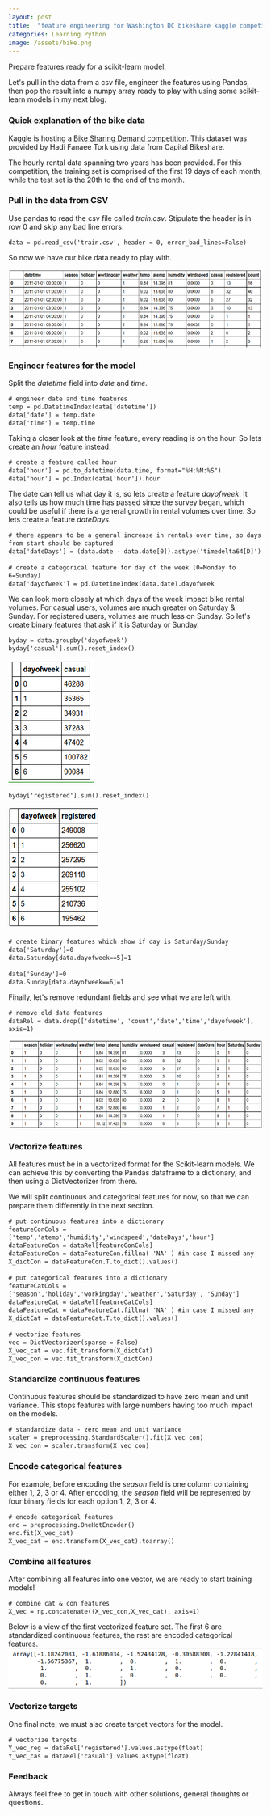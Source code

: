 ```yaml
---
layout: post
title:  "feature engineering for Washington DC bikeshare kaggle competition with Python"
categories: Learning Python
image: /assets/bike.png
---
```


Prepare features ready for a scikit-learn model.  
<!--more-->
Let's pull in the data from a csv file, engineer the features using Pandas, then pop the result into a numpy array ready to play with using some scikit-learn models in my next blog.

### Quick explanation of the bike data

Kaggle is hosting a [Bike Sharing Demand competition](https://www.kaggle.com/c/bike-sharing-demand). This dataset was provided by Hadi Fanaee Tork using data from Capital Bikeshare.

The hourly rental data spanning two years has been provided. For this competition, the training set is comprised of the first 19 days of each month, while the test set is the 20th to the end of the month. 

### Pull in the data from CSV
Use pandas to read the csv file called *train.csv*.  Stipulate the header is in row 0 and skip any bad line errors.

    data = pd.read_csv('train.csv', header = 0, error_bad_lines=False)

So now we have our bike data ready to play with.

![Bike data uploaded from csv](/assets/bikedata.png)

### Engineer features for the model
Split the *datetime* field into *date* and *time*.

    # engineer date and time features
    temp = pd.DatetimeIndex(data['datetime'])
    data['date'] = temp.date
    data['time'] = temp.time

Taking a closer look at the *time* feature, every reading is on the hour.  So lets create an *hour* feature instead.
	
	# create a feature called hour
    data['hour'] = pd.to_datetime(data.time, format="%H:%M:%S")
    data['hour'] = pd.Index(data['hour']).hour

The date can tell us what day it is, so lets create a feature *dayofweek*.  It also tells us how much time has passed since the survey began, which could be useful if there is a general growth in rental volumes over time.  So lets create a feature *dateDays*.
    
    # there appears to be a general increase in rentals over time, so days from start should be captured
    data['dateDays'] = (data.date - data.date[0]).astype('timedelta64[D]')

    # create a categorical feature for day of the week (0=Monday to 6=Sunday)
    data['dayofweek'] = pd.DatetimeIndex(data.date).dayofweek

We can look more closely at which days of the week impact bike rental volumes.  For casual users, volumes are much greater on Saturday & Sunday.  For registered users, volumes are much less on Sunday.  So let's create binary features that ask if it is Saturday or Sunday.

	byday = data.groupby('dayofweek')
	byday['casual'].sum().reset_index()

![Bike rental volumes per day for casual users](/assets/dayvolcas.png)

	byday['registered'].sum().reset_index()

![Bike rental volumes per day for registered users](/assets/dayvolreg.png)	

	# create binary features which show if day is Saturday/Sunday
	data['Saturday']=0
	data.Saturday[data.dayofweek==5]=1

	data['Sunday']=0
	data.Sunday[data.dayofweek==6]=1

Finally, let's remove redundant fields and see what we are left with.

	# remove old data features
	dataRel = data.drop(['datetime', 'count','date','time','dayofweek'], axis=1)

![Final features to use in the model](/assets/relbikedata.png)

### Vectorize features
All features must be in a vectorized format for the Scikit-learn models.  We can achieve this by converting the Pandas dataframe to a dictionary, and then using a DictVectorizer from there.

We will split continuous and categorical features for now, so that we can prepare them differently in the next section.

	# put continuous features into a dictionary
	featureConCols = ['temp','atemp','humidity','windspeed','dateDays','hour']
	dataFeatureCon = dataRel[featureConCols]
	dataFeatureCon = dataFeatureCon.fillna( 'NA' ) #in case I missed any
	X_dictCon = dataFeatureCon.T.to_dict().values() 

	# put categorical features into a dictionary
	featureCatCols = ['season','holiday','workingday','weather','Saturday', 'Sunday']
	dataFeatureCat = dataRel[featureCatCols]
	dataFeatureCat = dataFeatureCat.fillna( 'NA' ) #in case I missed any
	X_dictCat = dataFeatureCat.T.to_dict().values() 

	# vectorize features
	vec = DictVectorizer(sparse = False)
	X_vec_cat = vec.fit_transform(X_dictCat)
	X_vec_con = vec.fit_transform(X_dictCon)

### Standardize continuous features
Continuous features should be standardized to have zero mean and unit variance.  This stops features with large numbers having too much impact on the models.

	# standardize data - zero mean and unit variance
	scaler = preprocessing.StandardScaler().fit(X_vec_con)
	X_vec_con = scaler.transform(X_vec_con)

### Encode categorical features
For example, before encoding the *season* field is one column containing either 1, 2, 3 or 4.  After encoding, the *season* field will be represented by four binary fields for each option 1, 2, 3 or 4.

	# encode categorical features
	enc = preprocessing.OneHotEncoder()
	enc.fit(X_vec_cat)
	X_vec_cat = enc.transform(X_vec_cat).toarray()

### Combine all features
After combining all features into one vector, we are ready to start training models!

	# combine cat & con features
	X_vec = np.concatenate((X_vec_con,X_vec_cat), axis=1)

Below is a view of the first vectorized feature set.  The first 6 are standardized continuous features, the rest are encoded categorical features.
![First vectorized feature set](/assets/bikefeaturevec.png)

### Vectorize targets
One final note, we must also create target vectors for the model.

	# vectorize targets
	Y_vec_reg = dataRel['registered'].values.astype(float)
	Y_vec_cas = dataRel['casual'].values.astype(float)

### Feedback
Always feel free to get in touch with other solutions, general thoughts or questions.